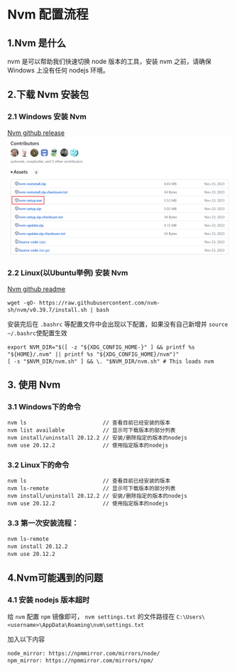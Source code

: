 # Nvm 配置流程
## 1.Nvm 是什么

nvm 是可以帮助我们快速切换 node 版本的工具，安装 nvm 之前，请确保 Windows 上没有任何 nodejs 环境。

## 2.下载 Nvm 安装包

### 2.1 Windows 安装 Nvm

[Nvm github release](https://github.com/coreybutler/nvm-windows/releases)
![nvm_list](/code/basic/nvm/nvm_list.png)

### 2.2 Linux(以Ubuntu举例) 安装 Nvm

[Nvm github readme](https://github.com/nvm-sh/nvm)

```
wget -qO- https://raw.githubusercontent.com/nvm-sh/nvm/v0.39.7/install.sh | bash
```
安装完后在 `.bashrc` 等配置文件中会出现以下配置，如果没有自己新增并 `source ~/.bashrc`使配置生效
```
export NVM_DIR="$([ -z "${XDG_CONFIG_HOME-}" ] && printf %s "${HOME}/.nvm" || printf %s "${XDG_CONFIG_HOME}/nvm")"
[ -s "$NVM_DIR/nvm.sh" ] && \. "$NVM_DIR/nvm.sh" # This loads nvm
```

## 3. 使用 Nvm
### 3.1 Windows下的命令

```bash
nvm ls                        // 查看目前已经安装的版本
nvm list available            // 显示可下载版本的部分列表
nvm install/uninstall 20.12.2 // 安装/删除指定的版本的nodejs
nvm use 20.12.2               // 使用指定版本的nodejs
```

### 3.2 Linux下的命令

```bash
nvm ls                        // 查看目前已经安装的版本
nvm ls-remote                 // 显示可下载版本的部分列表
nvm install/uninstall 20.12.2 // 安装/删除指定的版本的nodejs
nvm use 20.12.2               // 使用指定版本的nodejs
```

### 3.3 第一次安装流程：
```bash
nvm ls-remote
nvm install 20.12.2
nvm use 20.12.2
```

## 4.Nvm可能遇到的问题
### 4.1 安装 nodejs 版本超时
给 `nvm` 配置 `npm` 镜像即可，
`nvm settings.txt` 的文件路径在 `C:\Users\<username>\AppData\Roaming\nvm\settings.txt`

加入以下内容
```
node_mirror: https://npmmirror.com/mirrors/node/
npm_mirror: https://npmmirror.com/mirrors/npm/
```
